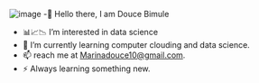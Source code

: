 ![image](https://github.com/user-attachments/assets/1fb5ae27-bafe-45eb-9411-01da38dfa4a2)
-👋 Hello there, I am  Douce Bimule
- 📊📈📉 I’m interested in data science
- 🌱 I’m currently learning computer clouding and data science.
- 📫 reach me at Marinadouce10@gmail.com.
- ⚡ Always learning something new.

<!---
DouceBimule/DouceBimule is a ✨ special ✨ repository because its `README.md` (this file) appears on your GitHub profile.
You can click the Preview link to take a look at your changes.
--->
